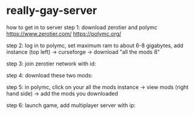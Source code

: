 # really-gay-server

how to get in to server
step 1: download zerotier and polymc
https://www.zerotier.com/
https://polymc.org/

step 2: log in to polymc, set maximum ram to about 6-8 gigabytes, add instance (top left) -> curseforge -> download "all the mods 8"

step 3: join zerotier network with id: 

step 4: download these two mods:

step 5: in polymc, click on your all the mods instance -> view mods (right hand side) -> add the mods you downloaded

step 6: launch game, add multiplayer server with ip:

